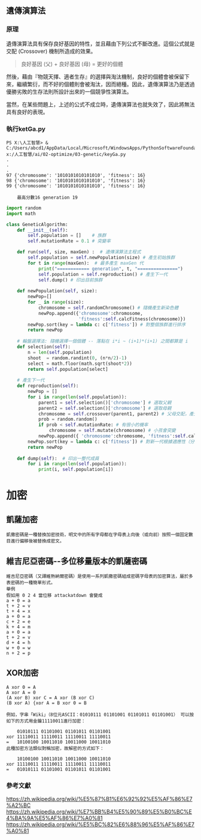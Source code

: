 ## 遺傳演算法
### 原理

遺傳演算法具有保存良好基因的特性，並且藉由下列公式不斷改進。這個公式就是交配 (Crossover) 機制所造成的效果。

> 良好基因 (父) + 良好基因 (母) = 更好的個體

然後，藉由『物競天擇、適者生存』的選擇與淘汰機制，良好的個體會被保留下來，繼續繁衍，而不好的個體則會被淘汰，因而絕種。因此，遺傳演算法乃是透過優勝劣敗的生存法則所設計出來的一個競爭性演算法。

當然，在某些問題上，上述的公式不成立時，遺傳演算法也就失效了，因此將無法具有良好的表現。
### 執行ketGa.py
```
PS X:\人工智慧> & C:/Users/abcd1/AppData/Local/Microsoft/WindowsApps/PythonSoftwareFoundation.Python.3.8_qbz5n2kfra8p0/python.exe x:/人工智慧/ai/02-optimize/03-genetic/keyGa.py
.
.
.
97 {'chromosome': '1010101010101010', 'fitness': 16}
98 {'chromosome': '1010101010101010', 'fitness': 16}
99 {'chromosome': '1010101010101010', 'fitness': 16}
```
        最高分數16 generation 19    
```py
import random
import math

class GeneticAlgorithm:
    def __init__(self): 
        self.population = []    # 族群
        self.mutationRate = 0.1 # 突變率

    def run(self, size, maxGen) :  # 遺傳演算法主程式
        self.population = self.newPopulation(size) # 產生初始族群
        for t in range(maxGen):  # 最多產生 maxGen 代
            print("============ generation", t, "===============")
            self.population = self.reproduction() # 產生下一代
            self.dump() # 印出目前族群
  
    def newPopulation(self, size): 
        newPop=[]
        for _ in range(size): 
            chromosome = self.randomChromosome() # 隨機產生新染色體
            newPop.append({'chromosome':chromosome, 
                           'fitness':self.calcFitness(chromosome)})
        newPop.sort(key = lambda c: c['fitness']) # 對整個族群進行排序
        return newPop
  
    # 輪盤選擇法: 隨機選擇一個個體 -- 落點在 i*i ~ (i+1)*(i+1) 之間都算是 i
    def selection(self): 
        n = len(self.population)
        shoot  = random.randint(0, (n*n/2)-1)
        select = math.floor(math.sqrt(shoot*2))
        return self.population[select]
  
    # 產生下一代
    def reproduction(self):
        newPop = []
        for i in range(len(self.population)): 
            parent1 = self.selection()['chromosome'] # 選取父親
            parent2 = self.selection()['chromosome'] # 選取母親
            chromosome = self.crossover(parent1, parent2) # 父母交配，產生小孩
            prob = random.random()
            if prob < self.mutationRate: # 有很小的機率
                chromosome = self.mutate(chromosome) # 小孩會突變
            newPop.append({ 'chromosome':chromosome, 'fitness':self.calcFitness(chromosome) })  # 將小孩放進下一代族群裡
        newPop.sort(key = lambda c: c['fitness']) # 對新一代根據適應性（分數）進行排序
        return newPop
  
    def dump(self):  # 印出一整代成員
        for i in range(len(self.population)):
            print(i, self.population[i])
```

# 加密

## 凱薩加密
```
凱撒密碼是一種替換加密技術，明文中的所有字母都在字母表上向後（或向前）按照一個固定數目進行偏移後被替換成密文。
```
## 維吉尼亞密碼--多位移量版本的凱薩密碼
```
維吉尼亞密碼（又譯維熱納爾密碼）是使用一系列凱撒密碼組成密碼字母表的加密算法，屬於多表密碼的一種簡單形式。
舉例
假如用 0 2 4 當位移 attackatdown 會變成
a + 0 = a  
t + 2 = v  
t + 4 = x  
a + 0 = a  
c + 2 = e  
k + 4 = m  
a + 0 = a  
t + 2 = v  
d + 4 = h  
w + 0 = w  
n + 2 = p  
```
## XOR加密
```
A xor 0 = A
A xor A = 0
(A xor B) xor C = A xor (B xor C)
(B xor A) {xor A = B xor 0 = B
```
```
例如，字串「Wiki」（8位元ASCII：01010111 01101001 01101011 01101001） 可以按如下的方式用金鑰11110011進行加密：

    01010111 01101001 01101011 01101001
xor	11110011 11110011 11110011 11110011
=	10100100 10011010 10011000 10011010
此種加密方法類似對稱加密，故解密的方式如下：

    10100100 10011010 10011000 10011010
xor	11110011 11110011 11110011 11110011
=	01010111 01101001 01101011 01101001

```

### 參考文獻
https://zh.wikipedia.org/wiki/%E5%87%B1%E6%92%92%E5%AF%86%E7%A2%BC
https://zh.wikipedia.org/wiki/%E7%BB%B4%E5%90%89%E5%B0%BC%E4%BA%9A%E5%AF%86%E7%A0%81
https://zh.wikipedia.org/wiki/%E5%BC%82%E6%88%96%E5%AF%86%E7%A0%81

